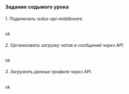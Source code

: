 ### Задание седьмого урока

###### 1. Подключить redux-api-middleware.

ok

###### 2. Организовать загрузку чатов и сообщений через API.

ok

###### 3. Загружать данные профиля через API.

ok
